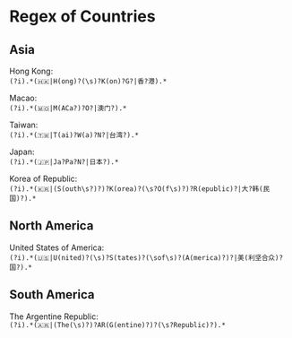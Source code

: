 # Regex of Countries  

## Asia  

Hong Kong:  
`(?i).*(🇭🇰|H(ong)?(\s)?K(on)?G?|香?港).*`  

Macao:  
`(?i).*(🇲🇴|M(ACa?)?O?|澳门?).*`  

Taiwan:  
`(?i).*(🇹🇼|T(ai)?W(a)?N?|台湾?).*`  

Japan:  
`(?i).*(🇯🇵|Ja?Pa?N?|日本?).*`  

Korea of Republic:  
`(?i).*(🇰🇷|(S(outh\s?)?)?K(orea)?(\s?O(f\s)?)?R(epublic)?|大?韩(民国)?).*`  

## North America  

United States of America:  
`(?i).*(🇺🇸|U(nited)?(\s)?S(tates)?(\sof\s)?(A(merica)?)?|美(利坚合众)?国?).*`  

## South America  

The Argentine Republic:  
`(?i).*(🇦🇷|(The(\s)?)?AR(G(entine)?)?(\s?Republic)?).*`  
